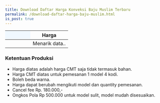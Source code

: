 ```yaml
---
title: Download Daftar Harga Konveksi Baju Muslim Terbaru
permalink: /download-daftar-harga-baju-muslim.html
is_post: true
---
```


<div class="table-responsive">
<table class="post-tab-1" id="HargaMuslimDewasa">
<thead>
<tr>
  <th style="background: aliceblue;" width="40%"></th>
  <th width="60%">Harga</th>
</tr>
</thead>
<tbody>
  <tr>
    <td></td>
    <td class="nm">Menarik data..</td>
  </tr>
</tbody>
</table>
</div>
<h3>Ketentuan Produksi</h3>
<ul>
<li>Harga diatas adalah harga CMT saja tidak termasuk bahan.</li>
<li>Harga CMT diatas untuk pemesanan 1 model 4 kodi.</li>
<li>Boleh beda warna.</li>
<li>Harga dapat berubah mengikuti model dan quantity pemesanan.</li>
<li>Cancel fee Rp. 180.000,-</li>
<li>Ongkos Pola Rp 500.000 untuk model sulit, model mudah disesuaikan.</li>
</ul>


<script type="text/javascript">
  function showInfo(data, tabletop) {
    /*$.each( tabletop.sheets(), function(i, sheet) {
      $("#table_info").append("<p>" + sheet.name + " has " + sheet.column_names.join(", ") + "</p>");
    });*/
  
  $("#HargaMuslimDewasa tbody").html("");
  $.each( tabletop.sheets("MuslimDewasa").all(), function(i, muslimdws) {
    var cat_li = $('<tr><td><strong>' + muslimdws.Jenis + '</strong></td>');
    cat_li.append('<td class="nm">Rp ' + muslimdws.Harga1 + ' - ' + muslimdws.Harga2 +'</td></tr>');
    cat_li.appendTo("#HargaMuslimDewasa tbody");
  })
  }
</script>
